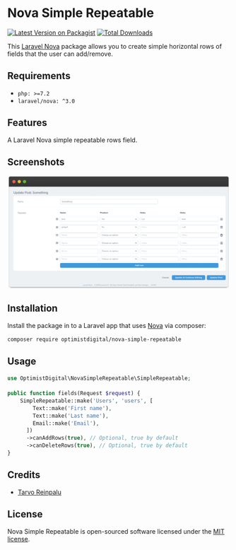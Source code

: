 # Nova Simple Repeatable

[![Latest Version on Packagist](https://img.shields.io/packagist/v/optimistdigital/nova-simple-repeatable.svg?style=flat-square)](https://packagist.org/packages/optimistdigital/nova-simple-repeatable)
[![Total Downloads](https://img.shields.io/packagist/dt/optimistdigital/nova-simple-repeatable.svg?style=flat-square)](https://packagist.org/packages/optimistdigital/nova-simple-repeatable)

This [Laravel Nova](https://nova.laravel.com/) package allows you to create simple horizontal rows of fields that the user can add/remove.

## Requirements

- `php: >=7.2`
- `laravel/nova: ^3.0`

## Features

A Laravel Nova simple repeatable rows field.

## Screenshots

![Form page](./docs/form.png)

## Installation

Install the package in to a Laravel app that uses [Nova](https://nova.laravel.com) via composer:

```bash
composer require optimistdigital/nova-simple-repeatable
```

## Usage

```php
use OptimistDigital\NovaSimpleRepeatable\SimpleRepeatable;

public function fields(Request $request) {
    SimpleRepeatable::make('Users', 'users', [
        Text::make('First name'),
        Text::make('Last name'),
        Email::make('Email'),
      ])
      ->canAddRows(true), // Optional, true by default
      ->canDeleteRows(true), // Optional, true by default
}
```

## Credits

- [Tarvo Reinpalu](https://github.com/tarpsvo)

## License

Nova Simple Repeatable is open-sourced software licensed under the [MIT license](LICENSE.md).
